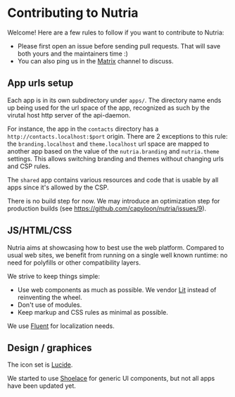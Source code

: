 # Contributing to Nutria

Welcome! Here are a few rules to follow if you want to contribute to Nutria:
- Please first open an issue before sending pull requests. That will save both yours and the maintainers time :)
- You can also ping us in the [Matrix](https://matrix.to/#/#capyloon:matrix.org) channel to discuss.

## App urls setup

Each app is in its own subdirectory under `apps/`. The directory name ends up being used for the url space of the app, recognized as such by the virutal host http server of the api-daemon.

For instance, the app in the `contacts` directory has a `http://contacts.localhost:$port` origin. There are 2 exceptions to this rule: the `branding.localhost` and `theme.localhost` url space are mapped to another app based on the value of the `nutria.branding` and `nutria.theme` settings. This allows switching branding and themes without changing urls and CSP rules.

The `shared` app contains various resources and code that is usable by all apps since it's allowed by the CSP.

There is no build step for now. We may introduce an optimization step for production builds (see https://github.com/capyloon/nutria/issues/9).

## JS/HTML/CSS

Nutria aims at showcasing how to best use the web platform. Compared to usual web sites, we benefit from running on a single well known runtime: no need for polyfills or other compatibility layers.

We strive to keep things simple:
- Use web components as much as possible. We vendor [Lit](https://lit.dev/) instead of reinventing the wheel.
- Don't use of modules.
- Keep markup and CSS rules as minimal as possible.

We use [Fluent](https://projectfluent.org/) for localization needs.

## Design / graphices

The icon set is [Lucide](https://lucide.dev/).

We started to use [Shoelace](https://shoelace.style/) for generic UI components, but not all apps have been updated yet.
